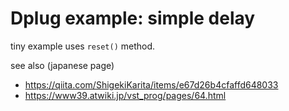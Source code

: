 # Dplug example: simple delay

tiny example uses `reset()` method.

see also (japanese page)

- https://qiita.com/ShigekiKarita/items/e67d26b4cfaffd648033
- https://www39.atwiki.jp/vst_prog/pages/64.html
